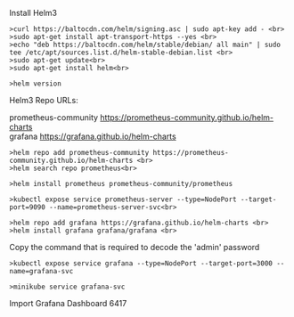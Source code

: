 Install Helm3

```
>curl https://baltocdn.com/helm/signing.asc | sudo apt-key add - <br>
>sudo apt-get install apt-transport-https --yes <br>
>echo "deb https://baltocdn.com/helm/stable/debian/ all main" | sudo tee /etc/apt/sources.list.d/helm-stable-debian.list <br>
>sudo apt-get update<br>
>sudo apt-get install helm<br>

>helm version
```


Helm3 Repo URLs:

prometheus-community    https://prometheus-community.github.io/helm-charts<br>
grafana                 https://grafana.github.io/helm-charts<br>

```
>helm repo add prometheus-community https://prometheus-community.github.io/helm-charts <br>
>helm search repo prometheus<br>

>helm install prometheus prometheus-community/prometheus
	
>kubectl expose service prometheus-server --type=NodePort --target-port=9090 --name=prometheus-server-svc<br>

>helm repo add grafana https://grafana.github.io/helm-charts <br>
>helm install grafana grafana/grafana <br>

```
Copy the command that is required to decode the 'admin' password<br>

```
>kubectl expose service grafana --type=NodePort --target-port=3000 --name=grafana-svc

>minikube service grafana-svc

```

Import Grafana Dashboard 6417
